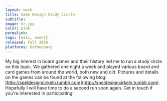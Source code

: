 ```yaml
---
layout: work
title: Game Design Study Circle
subtitle:
image: Ur.jpg
color: pink
permalink:
tags: [misc, event]
released: Fall 2016
platforms: Gothenburg
---
```


My big interest in board games and their history led me to run a study circle on this topic. We gathered one night a week and played various board and card games from around the world, both new and old. Pictures and details on the games can be found at the following blog: [http://speldesigncirkeln.tumblr.com](http://speldesigncirkeln.tumblr.com). Hopefully I will have time to do a second run soon again. Get in touch if you're interested in participating!
